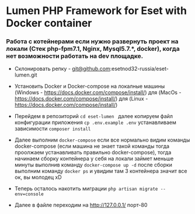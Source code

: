 # Lumen PHP Framework for Eset with   Docker container

### Работа с котейнерами если нужно развернуть проект на локали (Стек php-fpm7.1, Nginx,  Mysql5.7.*, docker), когда нет возможности работать на dev площадке.

- Склонировать репку - git@github.com:esetnod32-russia/eset-lumen.git

- Установить Docker и Docker-compose на локалные машины (Windows - https://docs.docker.com/compose/install/) для (MacOs - https://docs.docker.com/compose/install/) для (Linux - https://docs.docker.com/compose/install/)

- Перейдем в репозиторий `cd eset-lumen ` далее копируем файл конфигурации приложения `сp .env.example .env` устанавливаем зависимости `composer install`

- Далее выполним `docker-compose` если все нормально видим команды docker-compose (если машина не знает такой команды тогда проолжаем устанавливать правильно docker-compose), тогда начинаем сборку контейнера у себя на локали займет меньше минуты выполнив команду `docker-compose up -d` после сборки выполним команду `docker ps` и увидим там 3 контейнера значит все ок, вы молодец xD

- Теперь осталось накотить миграции `php artisan migrate --env=console` 

- Далее в файле переходим на http://127.0.0.1/ порт-80 







